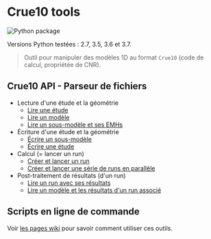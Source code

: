 Crue10 tools
============

![Python package](https://github.com/CNR-Engineering/Crue10_tools/workflows/Python%20package/badge.svg)

Versions Python testées : 2.7, 3.5, 3.6 et 3.7.

> Outil pour manipuler des modèles 1D au format `Crue10` (code de calcul, propriétée de CNR).

## Crue10 API - Parseur de fichiers

- Lecture d'une étude et la géométrie
  - [Lire une étude](snippets/lire_etudes.py)
  - [Lire un modèle](snippets/lire_modele.py)
  - [Lire un sous-modèle et ses EMHs](snippets/lire_sous_modele.py)
- Écriture d'une étude et la géométrie
  - [Écrire un sous-modèle](snippets/construire_et_ecrire_sous_modele.py)
  - [Écrire une étude](snippets/ecrire_etude.py)
- Calcul (= lancer un run)
  - [Créer et lancer un run](snippets/run_single_calculation.py)
  - [Créer et lancer une série de runs en parallèle](snippets/run_parallel_calculations.py)
- Post-traitement de résultats (d'un run)
  - [Lire un run avec ses résultats](snippets/lire_run_et_resultats.py)
  - [Lire un modèle et les résultats d'un run associé](snippets/lire_modele_et_run.py)

## Scripts en ligne de commande

Voir [les pages wiki](https://github.com/CNR-Engineering/Crue10_tools/wiki) pour savoir comment utiliser ces outils.
